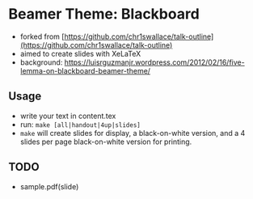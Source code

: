 # Beamer Theme: Blackboard
- forked from [https://github.com/chr1swallace/talk-outline](https://github.com/chr1swallace/talk-outline)
- aimed to create slides with XeLaTeX
- background: https://luisrguzmanjr.wordpress.com/2012/02/16/five-lemma-on-blackboard-beamer-theme/

## Usage
- write your text in content.tex
- run: `make [all|handout|4up|slides]`
 - `make` will create slides for display, a black-on-white version, and a 4 slides per page black-on-white version for printing.

## TODO
- sample.pdf(slide)
